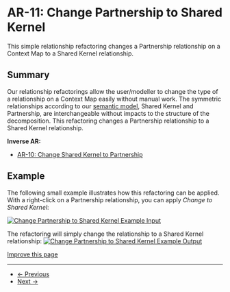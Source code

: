 
# AR-11: Change Partnership to Shared Kernel

This simple relationship refactoring changes a Partnership relationship on a Context Map to a Shared Kernel relationship.

## Summary

Our relationship refactorings allow the user/modeller to change the type of a relationship on a Context Map easily without manual work.
The symmetric relationships according to our [semantic model](/docs/language-model/), Shared Kernel and Partnership, are interchangeable without impacts
to the structure of the decomposition. This refactoring changes a Partnership relationship to a Shared Kernel relationship.

**Inverse AR:**

* [AR-10: Change Shared Kernel to Partnership](/docs/ar-change-shared-kernel-to-partnership/)

## Example

The following small example illustrates how this refactoring can be applied. With a right-click on a Partnership relationship, you can apply
*Change to Shared Kernel*:

[![Change Partnership to Shared Kernel Example Input](/img/change-partnership-to-shared-kernel-input.png)](/img/change-partnership-to-shared-kernel-input.png)

The refactoring will simply change the relationship to a Shared Kernel relationship:
[![Change Partnership to Shared Kernel Example Output](/img/change-partnership-to-shared-kernel-output.png)](/img/change-partnership-to-shared-kernel-output.png)

[Improve this page](https://github.com/ContextMapper/contextmapper.github.io/blob/master/_docs/architectural-refactorings/ar-change-partnership-to-shared-kernel.md)

---

* [← Previous](/docs/ar-change-shared-kernel-to-partnership/)
* [Next →](/docs/vdad-support/)

